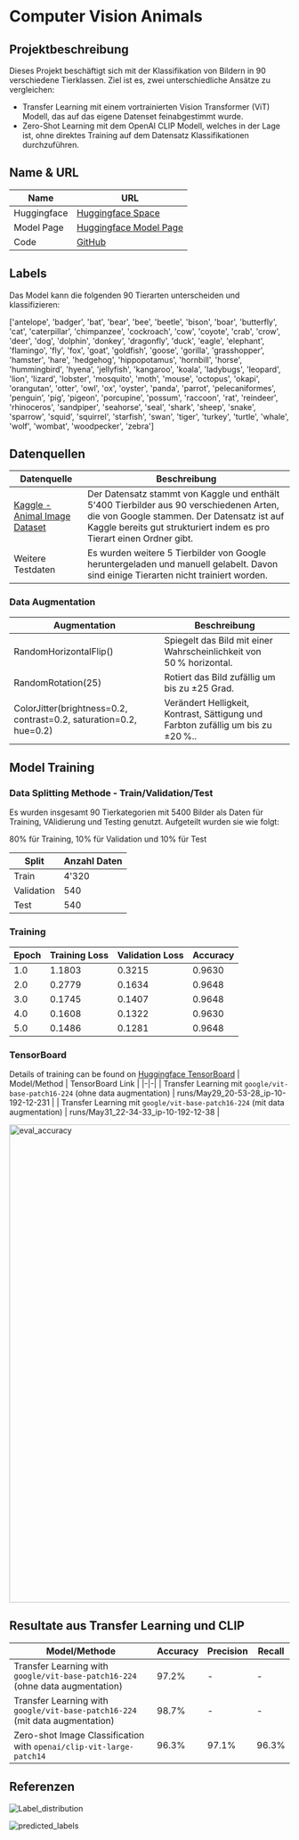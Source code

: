# Computer Vision Animals
## Projektbeschreibung
Dieses Projekt beschäftigt sich mit der Klassifikation von Bildern in 90 verschiedene Tierklassen. Ziel ist es, zwei unterschiedliche Ansätze zu vergleichen:
- Transfer Learning mit einem vortrainierten Vision Transformer (ViT) Modell, das auf das eigene Datenset feinabgestimmt wurde.
- Zero-Shot Learning mit dem OpenAI CLIP Modell, welches in der Lage ist, ohne direktes Training auf dem Datensatz Klassifikationen durchzuführen.

## Name & URL
| Name | URL |
|-|-|
| Huggingface | [Huggingface Space](https://huggingface.co/spaces/Dalmatiner/cv_animals) |
| Model Page | [Huggingface Model Page](https://huggingface.co/Dalmatiner/cv_animals) |
| Code | [GitHub](https://github.com/wehrljan/cv_animals) |

## Labels
Das Model kann die folgenden 90 Tierarten unterscheiden und klassifizieren: 

['antelope', 'badger', 'bat', 'bear', 'bee', 'beetle', 'bison', 'boar', 'butterfly', 'cat', 'caterpillar', 'chimpanzee', 'cockroach', 'cow', 'coyote', 'crab', 'crow', 'deer', 'dog', 'dolphin', 'donkey', 'dragonfly', 'duck', 'eagle', 'elephant', 'flamingo', 'fly', 'fox', 'goat', 'goldfish', 'goose', 'gorilla', 'grasshopper', 'hamster', 'hare', 'hedgehog', 'hippopotamus', 'hornbill', 'horse', 'hummingbird', 'hyena', 'jellyfish', 'kangaroo', 'koala', 'ladybugs', 'leopard', 'lion', 'lizard', 'lobster', 'mosquito', 'moth', 'mouse', 'octopus', 'okapi', 'orangutan', 'otter', 'owl', 'ox', 'oyster', 'panda', 'parrot', 'pelecaniformes', 'penguin', 'pig', 'pigeon', 'porcupine', 'possum', 'raccoon', 'rat', 'reindeer', 'rhinoceros', 'sandpiper', 'seahorse', 'seal', 'shark', 'sheep', 'snake', 'sparrow', 'squid', 'squirrel', 'starfish', 'swan', 'tiger', 'turkey', 'turtle', 'whale', 'wolf', 'wombat', 'woodpecker', 'zebra']


## Datenquellen
| Datenquelle | Beschreibung |
|-|-|
| [Kaggle - Animal Image Dataset](https://www.kaggle.com/datasets/iamsouravbanerjee/animal-image-dataset-90-different-animals) | Der Datensatz stammt von Kaggle und enthält 5’400 Tierbilder aus 90 verschiedenen Arten, die von Google stammen. Der Datensatz ist auf Kaggle bereits gut strukturiert indem es pro Tierart einen Ordner gibt.
 | Weitere Testdaten | Es wurden weitere 5 Tierbilder von Google heruntergeladen und manuell gelabelt. Davon sind einige Tierarten nicht trainiert worden.
 
### Data Augmentation

| Augmentation             | Beschreibung                                                                                  |
|--------------------------|-----------------------------------------------------------------------------------------------|
| RandomHorizontalFlip()   | Spiegelt das Bild mit einer Wahrscheinlichkeit von 50 % horizontal.                             |
| RandomRotation(25)       | Rotiert das Bild zufällig um bis zu ±25 Grad.                                   |
| ColorJitter(brightness=0.2, contrast=0.2, saturation=0.2, hue=0.2) | Verändert Helligkeit, Kontrast, Sättigung und Farbton zufällig um bis zu ±20 %.. |

## Model Training

### Data Splitting Methode - Train/Validation/Test
Es wurden insgesamt 90 Tierkategorien mit 5400 Bilder als Daten für Training, VAlidierung und Testing genutzt. Aufgeteilt wurden sie wie folgt: 

80% für Training, 10% für Validation und 10% für Test

| Split      | Anzahl Daten |
|------------|-------------------|
| Train      | 4'320             |
| Validation | 540               |
| Test       | 540               |


### Training

| Epoch | Training Loss | Validation Loss | Accuracy |
|-|-|-|-|
|	1.0	| 1.1803	| 0.3215	| 0.9630
|	2.0 |	0.2779	| 0.1634	| 0.9648
|	3.0	| 0.1745	| 0.1407	| 0.9648
|	4.0	| 0.1608	| 0.1322	| 0.9630
|	5.0	| 0.1486	| 0.1281	| 0.9648

### TensorBoard
Details of training can be found on [Huggingface TensorBoard](https://huggingface.co/Dalmatiner/cv_animals/tensorboard)
| Model/Method | TensorBoard Link |
|-|-|
| Transfer Learning mit `google/vit-base-patch16-224` (ohne data augmentation) | runs/May29_20-53-28_ip-10-192-12-231 |
| Transfer Learning mit `google/vit-base-patch16-224` (mit data augmentation) | runs/May31_22-34-33_ip-10-192-12-38 |

<img width="858" alt="eval_accuracy" src="https://github.com/user-attachments/assets/0ddd7673-f0b5-45e1-b701-0a598e62fcaf" />


## Resultate aus Transfer Learning und CLIP
| Model/Methode | Accuracy | Precision | Recall |
|-|-|-|-|
| Transfer Learning with `google/vit-base-patch16-224` (ohne data augmentation) | 97.2% | - | - |
| Transfer Learning with `google/vit-base-patch16-224` (mit data augmentation) | 98.7% | - | - |
| Zero-shot Image Classification with `openai/clip-vit-large-patch14` | 96.3% | 97.1% | 96.3% |


## Referenzen
![Label_distribution](https://github.com/user-attachments/assets/69c22c0f-43e0-442c-91cf-a9eb8ad4ff8f)

![predicted_labels](https://github.com/user-attachments/assets/caa6618e-0ded-4a47-bf0f-2ea2c32eeb75)



